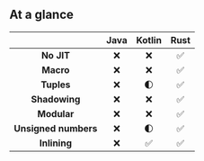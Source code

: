 ## At a glance

||Java|Kotlin|Rust|
|:-------:|:-------:|:------:|:--------:|
|**No JIT**|❌|❌|✅|
|**Macro**|❌|❌|✅|
|**Tuples**|❌|🌓|✅|
|**Shadowing**|❌|❌|✅|
|**Modular**|❌|❌|✅|
|**Unsigned numbers**|❌|🌓|✅|
|**Inlining**|❌|✅|✅|